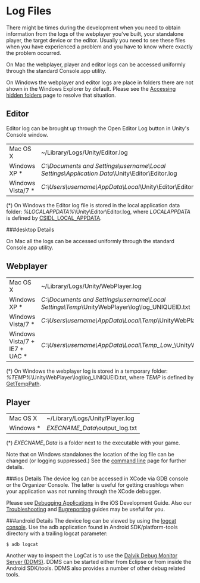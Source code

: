 Log Files
=========


There might be times during the development when you need to obtain information from the logs of the webplayer you've built, your standalone player, the target device or the editor. Usually you need to see these files when you have experienced a problem and you have to know where exactly the problem occurred.

On Mac the webplayer, player and editor logs can be accessed uniformly through the standard <span class=menu>Console.app</span> utility.

On Windows the webplayer and editor logs are place in folders there are not shown in the Windows Explorer by default. Please see the [Accessing hidden folders](AccessingHiddenFolders.md) page to resolve that situation.

Editor
------

Editor log can be brought up through the <span class=menu>Open Editor Log</span> button in Unity's Console window.


|    |    |
|:---|:---|
|<span class=component>Mac OS X</span>            |~/Library/Logs/Unity/Editor.log|
|<span class=component>Windows XP</span> *        |_C:\Documents and Settings\username\Local Settings\Application Data_\Unity\Editor\Editor.log|
|<span class=component>Windows Vista/7</span> *   |_C:\Users\username\AppData\Local_\Unity\Editor\Editor.log|

(*) On Windows the Editor log file is stored in the local application data folder: _&#37;LOCALAPPDATA&#37;_\Unity\Editor\Editor.log, where _LOCALAPPDATA_ is defined by [CSIDL_LOCAL_APPDATA](http://msdn.microsoft.com/en-us/library/bb762494&#40;VS.85&#41;.aspx.md).


###desktop Details

On Mac all the logs can be accessed uniformly through the standard <span class=menu>Console.app</span> utility.

Webplayer
---------


|    |    |
|:---|:---|
|<span class=component>Mac OS X</span>                        |~/Library/Logs/Unity/WebPlayer.log|
|<span class=component>Windows XP</span> *                    |_C:\Documents and Settings\username\Local Settings\Temp_\UnityWebPlayer\log\log_UNIQUEID.txt|
|<span class=component>Windows  Vista/7</span> *              |_C:\Users\username\AppData\Local\Temp_\UnityWebPlayer\log\log_UNIQUEID.txt|
|<span class=component>Windows Vista/7 + IE7 + UAC</span> *   |_C:\Users\username\AppData\Local\Temp\__Low___\UnityWebPlayer\log\log_UNIQUEID.txt|

(*) On Windows the webplayer log is stored in a temporary folder:  _&#37;TEMP&#37;_\UnityWebPlayer\log\log_UNIQUEID.txt, where _TEMP_ is defined by [GetTempPath](http://msdn.microsoft.com/en-us/library/aa364992&#40;VS.85&#41;.aspx.md).

Player
------


|    |    |
|:---|:---|
|<span class=component>Mac OS X</span>      |~/Library/Logs/Unity/Player.log|
|<span class=component>Windows </span> *    |_EXECNAME_Data_\output_log.txt|

(*) _EXECNAME_Data_ is a folder next to the executable with your game.

Note that on Windows standalones the location of the log file can be changed (or logging suppressed.)  See the [command line](CommandLineArguments.md) page for further details.


###ios Details
The device log can be accessed in XCode via GDB console or the Organizer Console. The latter is useful for getting crashlogs when your application was not running through the XCode debugger.

Please see [Debugging Applications](http://developer.apple.com/library/ios/#documentation/Xcode/Conceptual/iphone_development/130-Debugging_Applications/debugging_applications.html.md) in the iOS Development Guide. Also our [Troubleshooting](TroubleShooting#iPhoneTroubleShooting.md) and [Bugreporting](iphone-bugreporting.md) guides may be useful for you.


###android Details
The device log can be viewed by using the [logcat console](http://developer.android.com/guide/developing/tools/adb.html#logcat.md). Use the <span class=component>adb</span> application found in <span class=component>Android SDK/platform-tools directory</span> with a trailing <span class=component>logcat</span> parameter:

`$ adb logcat`

Another way to inspect the LogCat is to use the [Dalvik Debug Monitor Server (DDMS)](http://developer.android.com/guide/developing/debugging/ddms.html.md). DDMS can be started either from <span class=component>Eclipse</span> or from inside the <span class=component>Android SDK/tools</span>. DDMS also provides a number of other debug related tools.
